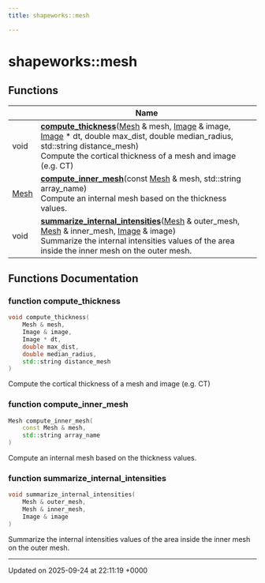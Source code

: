 ```yaml
---
title: shapeworks::mesh

---
```


# shapeworks::mesh



## Functions

|                | Name           |
| -------------- | -------------- |
| void | **[compute_thickness](../Namespaces/namespaceshapeworks_1_1mesh.md#function-compute-thickness)**([Mesh](../Classes/classshapeworks_1_1Mesh.md) & mesh, [Image](../Classes/classshapeworks_1_1Image.md) & image, [Image](../Classes/classshapeworks_1_1Image.md) * dt, double max_dist, double median_radius, std::string distance_mesh)<br>Compute the cortical thickness of a mesh and image (e.g. CT)  |
| [Mesh](../Classes/classshapeworks_1_1Mesh.md) | **[compute_inner_mesh](../Namespaces/namespaceshapeworks_1_1mesh.md#function-compute-inner-mesh)**(const [Mesh](../Classes/classshapeworks_1_1Mesh.md) & mesh, std::string array_name)<br>Compute an internal mesh based on the thickness values.  |
| void | **[summarize_internal_intensities](../Namespaces/namespaceshapeworks_1_1mesh.md#function-summarize-internal-intensities)**([Mesh](../Classes/classshapeworks_1_1Mesh.md) & outer_mesh, [Mesh](../Classes/classshapeworks_1_1Mesh.md) & inner_mesh, [Image](../Classes/classshapeworks_1_1Image.md) & image)<br>Summarize the internal intensities values of the area inside the inner mesh on the outer mesh.  |


## Functions Documentation

### function compute_thickness

```cpp
void compute_thickness(
    Mesh & mesh,
    Image & image,
    Image * dt,
    double max_dist,
    double median_radius,
    std::string distance_mesh
)
```

Compute the cortical thickness of a mesh and image (e.g. CT) 

### function compute_inner_mesh

```cpp
Mesh compute_inner_mesh(
    const Mesh & mesh,
    std::string array_name
)
```

Compute an internal mesh based on the thickness values. 

### function summarize_internal_intensities

```cpp
void summarize_internal_intensities(
    Mesh & outer_mesh,
    Mesh & inner_mesh,
    Image & image
)
```

Summarize the internal intensities values of the area inside the inner mesh on the outer mesh. 





-------------------------------

Updated on 2025-09-24 at 22:11:19 +0000